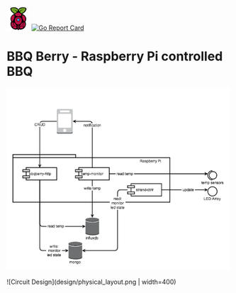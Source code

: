 ![logo](images/modmypi-52x52.png) 
[![Go Report Card](https://goreportcard.com/badge/github.com/declanshanaghy/bbqberry)](https://goreportcard.com/report/github.com/declanshanaghy/bbqberry)

# BBQ Berry - Raspberry Pi controlled BBQ


![System Overview](design/components.png)

![Circuit Design](design/physical_layout.png | width=400)


